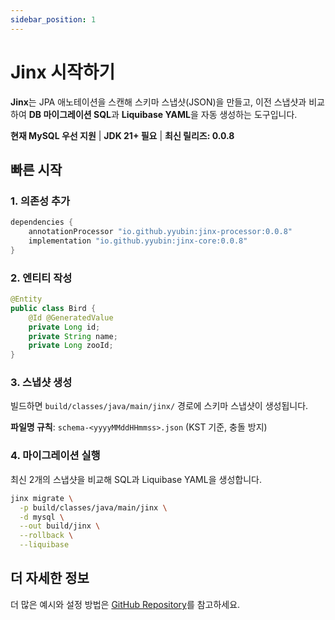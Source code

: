 ```yaml
---
sidebar_position: 1
---
```


# Jinx 시작하기

**Jinx**는 JPA 애노테이션을 스캔해 스키마 스냅샷(JSON)을 만들고, 이전 스냅샷과 비교하여 **DB 마이그레이션 SQL**과 **Liquibase YAML**을 자동 생성하는 도구입니다.

**현재 MySQL 우선 지원** | **JDK 21+ 필요** | **최신 릴리즈: 0.0.8**

## 빠른 시작

### 1. 의존성 추가

```gradle
dependencies {
    annotationProcessor "io.github.yyubin:jinx-processor:0.0.8"
    implementation "io.github.yyubin:jinx-core:0.0.8"
}
```

### 2. 엔티티 작성

```java
@Entity
public class Bird {
    @Id @GeneratedValue
    private Long id;
    private String name;
    private Long zooId;
}
```

### 3. 스냅샷 생성

빌드하면 `build/classes/java/main/jinx/` 경로에 스키마 스냅샷이 생성됩니다.

**파일명 규칙**: `schema-<yyyyMMddHHmmss>.json` (KST 기준, 충돌 방지)

### 4. 마이그레이션 실행

최신 2개의 스냅샷을 비교해 SQL과 Liquibase YAML을 생성합니다.

```bash
jinx migrate \
  -p build/classes/java/main/jinx \
  -d mysql \
  --out build/jinx \
  --rollback \
  --liquibase
```

## 더 자세한 정보

더 많은 예시와 설정 방법은 [GitHub Repository](https://github.com/yyubin/jinx)를 참고하세요.
